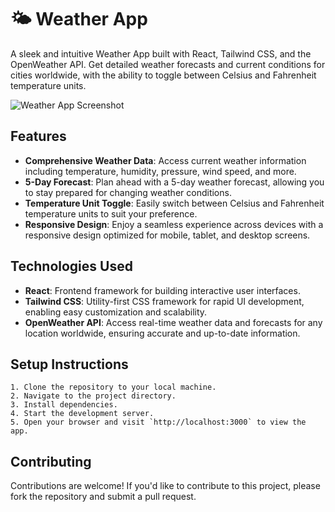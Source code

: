 # 🌤️ Weather App

A sleek and intuitive Weather App built with React, Tailwind CSS, and the OpenWeather API. Get detailed weather forecasts and current conditions for cities worldwide, with the ability to toggle between Celsius and Fahrenheit temperature units.

![Weather App Screenshot](weather-app-screenshot.png)

## Features

- **Comprehensive Weather Data**: Access current weather information including temperature, humidity, pressure, wind speed, and more.
- **5-Day Forecast**: Plan ahead with a 5-day weather forecast, allowing you to stay prepared for changing weather conditions.
- **Temperature Unit Toggle**: Easily switch between Celsius and Fahrenheit temperature units to suit your preference.
- **Responsive Design**: Enjoy a seamless experience across devices with a responsive design optimized for mobile, tablet, and desktop screens.

## Technologies Used

- **React**: Frontend framework for building interactive user interfaces.
- **Tailwind CSS**: Utility-first CSS framework for rapid UI development, enabling easy customization and scalability.
- **OpenWeather API**: Access real-time weather data and forecasts for any location worldwide, ensuring accurate and up-to-date information.

## Setup Instructions
```
1. Clone the repository to your local machine.
2. Navigate to the project directory.
3. Install dependencies.
4. Start the development server.
5. Open your browser and visit `http://localhost:3000` to view the app.
```

## Contributing

Contributions are welcome! If you'd like to contribute to this project, please fork the repository and submit a pull request.

